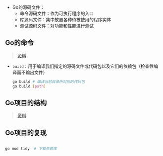 + Go的源码文件：
	+ 命令源码文件：作为可执行程序的入口
	+ 库源码文件：集中放置各种待被使用的程序实体
	+ 测试源码文件：对功能和性能进行测试





## Go的命令
>[资料](https://docs.kilvn.com/go_command_tutorial/)

+ `build`：用于编译我们指定的源码文件或代码包以及它们的依赖包（检查性编译而不输出文件）
	```bash
	go build # 编译当前目录所对应的代码包
	go build [path]
	```


## Go项目的结构
>[资料](https://github.com/golang-standards/project-layout/blob/master/README_zh.md)



## Go项目的复现

```bash

go mod tidy  # 下载依赖库

```
